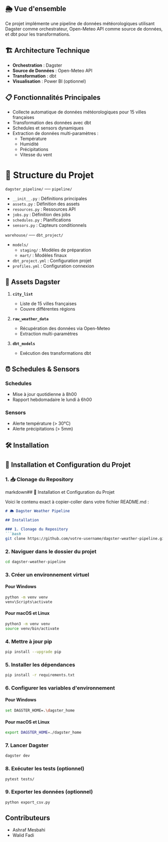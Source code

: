 
## 🌦️ Vue d'ensemble
Ce projet implémente une pipeline de données météorologiques utilisant Dagster comme orchestrateur, Open-Meteo API comme source de données, et dbt pour les transformations.

## 🏗️ Architecture Technique
- **Orchestration** : Dagster
- **Source de Données** : Open-Meteo API
- **Transformation** : dbt
- **Visualisation** : Power BI (optionnel)

## 📋 Fonctionnalités Principales

- Collecte automatique de données météorologiques pour 15 villes françaises
- Transformation des données avec dbt
- Schedules et sensors dynamiques
- Extraction de données multi-paramètres :
  * Température
  * Humidité
  * Précipitations
  * Vitesse du vent

# 📂 Structure du Projet

`dagster_pipeline/` ── `pipeline/` 
- `__init__.py` : Définitions principales
- `assets.py` : Définition des assets
- `resources.py` : Ressources API
- `jobs.py` : Définition des jobs 
- `schedules.py` : Planifications
- `sensors.py` : Capteurs conditionnels

`warehouse/` ── `dbt_project/`
- `models/`
  - `staging/` : Modèles de préparation
  - `mart/` : Modèles finaux
- `dbt_project.yml` : Configuration projet
- `profiles.yml` : Configuration connexion

## 🚀 Assets Dagster

1. **`city_list`**
   - Liste de 15 villes françaises
   - Couvre différentes régions

2. **`raw_weather_data`**
   - Récupération des données via Open-Meteo
   - Extraction multi-paramètres

3. **`dbt_models`**
   - Exécution des transformations dbt

## ⏰ Schedules & Sensors

### Schedules
- Mise à jour quotidienne à 8h00
- Rapport hebdomadaire le lundi à 6h00

### Sensors
- Alerte température (> 30°C)
- Alerte précipitations (> 5mm)


## 🛠 Installation

## 🚀 Installation et Configuration du Projet

### 1. 📥 Clonage du Repository
markdown## 🚀 Installation et Configuration du Projet

Voici le contenu exact à copier-coller dans votre fichier README.md :

```markdown
# 🌦️ Dagster Weather Pipeline

## Installation

### 1. Clonage du Repository
```bash
git clone https://github.com/votre-username/dagster-weather-pipeline.git
```

### 2. Naviguer dans le dossier du projet
```bash
cd dagster-weather-pipeline
```

### 3. Créer un environnement virtuel

#### Pour Windows
```bash
python -m venv venv
venv\Scripts\activate
```

#### Pour macOS et Linux
```bash
python3 -m venv venv
source venv/bin/activate
```

### 4. Mettre à jour pip
```bash
pip install --upgrade pip
```

### 5. Installer les dépendances
```bash
pip install -r requirements.txt
```

### 6. Configurer les variables d'environnement

#### Pour Windows
```bash
set DAGSTER_HOME=.\dagster_home
```

#### Pour macOS et Linux
```bash
export DAGSTER_HOME=./dagster_home
```

### 7. Lancer Dagster
```bash
dagster dev
```

### 8. Exécuter les tests (optionnel)
```bash
pytest tests/
```

### 9. Exporter les données (optionnel)
```bash
python export_csv.py
```

## Contributeurs
- Ashraf Mesbahi
- Walid Fadi
```
